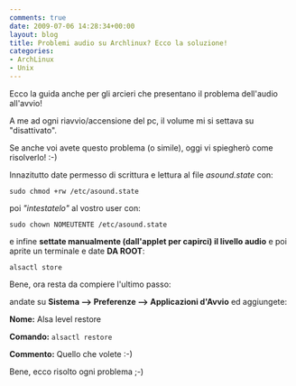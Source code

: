 ```yaml
---
comments: true
date: 2009-07-06 14:28:34+00:00
layout: blog
title: Problemi audio su Archlinux? Ecco la soluzione!
categories:
- ArchLinux
- Unix
---
```


Ecco la guida anche per gli arcieri che presentano il problema dell'audio all'avvio!

A me ad ogni riavvio/accensione del pc, il volume mi si settava su "disattivato".

Se anche voi avete questo problema (o simile), oggi vi spiegherò come risolverlo! :-)

Innazitutto date permesso di scrittura e lettura al file _asound.state_ con:


`sudo chmod +rw /etc/asound.state`



poi _"intestatelo"_ al vostro user con:


`sudo chown NOMEUTENTE /etc/asound.state`



e infine **settate manualmente (dall'applet per capirci) il livello audio** e poi aprite un terminale e date **DA ROOT**:


`alsactl store`



Bene, ora resta da compiere l'ultimo passo:

andate su **Sistema --> Preferenze --> Applicazioni d'Avvio** ed aggiungete:


**Nome:** Alsa level restore




**Comando:** `alsactl restore`




**Commento:** Quello che volete :-)



Bene, ecco risolto ogni problema ;-)
